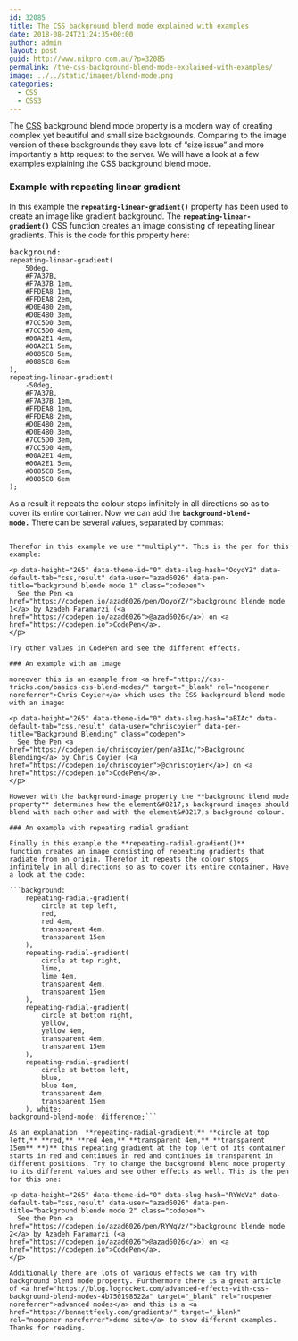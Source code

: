 ```yaml
---
id: 32085
title: The CSS background blend mode explained with examples
date: 2018-08-24T21:24:35+00:00
author: admin
layout: post
guid: http://www.nikpro.com.au/?p=32085
permalink: /the-css-background-blend-mode-explained-with-examples/
image: ../../static/images/blend-mode.png
categories:
  - CSS
  - CSS3
---
```

The [CSS](http://www.nikpro.com.au/category/css) background blend mode property is a modern way of creating complex yet beautiful and small size backgrounds. Comparing to the image version of these backgrounds they save lots of &#8220;size issue&#8221; and more importantly a http request to the server. We will have a look at a few examples explaining the CSS background blend mode.

### Example with repeating linear gradient

In this example the **`repeating-linear-gradient()`** property has been used to create an image like gradient background. The **`repeating-linear-gradient()`** CSS function creates an image consisting of repeating linear gradients. This is the code for this property here:

<pre class="wp-block-preformatted">background:
<code>repeating-linear-gradient(
    50deg,
    #F7A37B,
    #F7A37B 1em,
    #FFDEA8 1em,
    #FFDEA8 2em,
    #D0E4B0 2em,
    #D0E4B0 3em,
    #7CC5D0 3em,
    #7CC5D0 4em,
    #00A2E1 4em,
    #00A2E1 5em,
    #0085C8 5em,
    #0085C8 6em
),
repeating-linear-gradient(
    -50deg,
    #F7A37B,
    #F7A37B 1em,
    #FFDEA8 1em,
    #FFDEA8 2em,
    #D0E4B0 2em,
    #D0E4B0 3em,
    #7CC5D0 3em,
    #7CC5D0 4em,
    #00A2E1 4em,
    #00A2E1 5em,
    #0085C8 5em,
    #0085C8 6em
);</code><br /></pre>

As a result it repeats the colour stops infinitely in all directions so as to cover its entire container. Now we can add the **`background-blend-mode.`** There can be several values, separated by commas:

```&lt;blend-mode> = normal <a href="https://developer.mozilla.org/en-US/docs/CSS/Value_definition_syntax#Single_bar">|</a> multiply <a href="https://developer.mozilla.org/en-US/docs/CSS/Value_definition_syntax#Single_bar">|</a> screen <a href="https://developer.mozilla.org/en-US/docs/CSS/Value_definition_syntax#Single_bar">|</a> overlay <a href="https://developer.mozilla.org/en-US/docs/CSS/Value_definition_syntax#Single_bar">|</a> darken <a href="https://developer.mozilla.org/en-US/docs/CSS/Value_definition_syntax#Single_bar">|</a> lighten <a href="https://developer.mozilla.org/en-US/docs/CSS/Value_definition_syntax#Single_bar">|</a> color-dodge <a href="https://developer.mozilla.org/en-US/docs/CSS/Value_definition_syntax#Single_bar">|</a> color-burn <a href="https://developer.mozilla.org/en-US/docs/CSS/Value_definition_syntax#Single_bar">|</a> hard-light <a href="https://developer.mozilla.org/en-US/docs/CSS/Value_definition_syntax#Single_bar">|</a> soft-light <a href="https://developer.mozilla.org/en-US/docs/CSS/Value_definition_syntax#Single_bar">|</a> difference <a href="https://developer.mozilla.org/en-US/docs/CSS/Value_definition_syntax#Single_bar">|</a> exclusion <a href="https://developer.mozilla.org/en-US/docs/CSS/Value_definition_syntax#Single_bar">|</a> hue <a href="https://developer.mozilla.org/en-US/docs/CSS/Value_definition_syntax#Single_bar">|</a> saturation <a href="https://developer.mozilla.org/en-US/docs/CSS/Value_definition_syntax#Single_bar">|</a> color <a href="https://developer.mozilla.org/en-US/docs/CSS/Value_definition_syntax#Single_bar">|</a> luminosity<br /></pre>

Therefor in this example we use **multiply**. This is the pen for this example:

<p data-height="265" data-theme-id="0" data-slug-hash="OoyoYZ" data-default-tab="css,result" data-user="azad6026" data-pen-title="background blende mode 1" class="codepen">
  See the Pen <a href="https://codepen.io/azad6026/pen/OoyoYZ/">background blende mode 1</a> by Azadeh Faramarzi (<a href="https://codepen.io/azad6026">@azad6026</a>) on <a href="https://codepen.io">CodePen</a>.
</p>

Try other values in CodePen and see the different effects.

### An example with an image

moreover this is an example from <a href="https://css-tricks.com/basics-css-blend-modes/" target="_blank" rel="noopener noreferrer">Chris Coyier</a> which uses the CSS background blend mode with an image:

<p data-height="265" data-theme-id="0" data-slug-hash="aBIAc" data-default-tab="css,result" data-user="chriscoyier" data-pen-title="Background Blending" class="codepen">
  See the Pen <a href="https://codepen.io/chriscoyier/pen/aBIAc/">Background Blending</a> by Chris Coyier (<a href="https://codepen.io/chriscoyier">@chriscoyier</a>) on <a href="https://codepen.io">CodePen</a>.
</p>

However with the background-image property the **background blend mode property** determines how the element&#8217;s background images should blend with each other and with the element&#8217;s background colour.

### An example with repeating radial gradient

Finally in this example the **repeating-radial-gradient()** function creates an image consisting of repeating gradients that radiate from an origin. Therefor it repeats the colour stops infinitely in all directions so as to cover its entire container. Have a look at the code:

```background:
    repeating-radial-gradient(
        circle at top left,
        red,
        red 4em,
        transparent 4em,
        transparent 15em
    ),
    repeating-radial-gradient(
        circle at top right,
        lime,
        lime 4em,
        transparent 4em,
        transparent 15em
    ),
    repeating-radial-gradient(
        circle at bottom right,
        yellow,
        yellow 4em,
        transparent 4em,
        transparent 15em
    ),
    repeating-radial-gradient(
        circle at bottom left,
        blue,
        blue 4em,
        transparent 4em,
        transparent 15em
    ), white;
background-blend-mode: difference;```

As an explanation  **repeating-radial-gradient(** **circle at top left,** **red,** **red 4em,** **transparent 4em,** **transparent 15em** **)** this repeating gradient at the top left of its container starts in red and continues in red and continues in transparent in different positions. Try to change the background blend mode property to its different values and see other effects as well. This is the pen for this one:

<p data-height="265" data-theme-id="0" data-slug-hash="RYWqVz" data-default-tab="css,result" data-user="azad6026" data-pen-title="background blende mode 2" class="codepen">
  See the Pen <a href="https://codepen.io/azad6026/pen/RYWqVz/">background blende mode 2</a> by Azadeh Faramarzi (<a href="https://codepen.io/azad6026">@azad6026</a>) on <a href="https://codepen.io">CodePen</a>.
</p>

Additionally there are lots of various effects we can try with background blend mode property. Furthermore there is a great article of <a href="https://blog.logrocket.com/advanced-effects-with-css-background-blend-modes-4b750198522a" target="_blank" rel="noopener noreferrer">advanced modes</a> and this is a <a href="https://bennettfeely.com/gradients/" target="_blank" rel="noopener noreferrer">demo site</a> to show different examples. Thanks for reading.